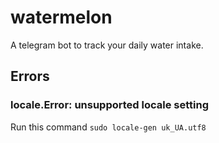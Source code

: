 # watermelon
A telegram bot to track your daily water intake.

## Errors

### locale.Error: unsupported locale setting

Run this command `sudo locale-gen uk_UA.utf8`
